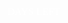 <!doctype html>
<html>
<head>
<meta charset="UTF-8">
<title>Untitled Document</title>
<link rel="stylesheet" href="https://use.typekit.net/dlx5mik.css">

<style>:root {
  --smaller: .75;
}

* {
  box-sizing: border-box;
  margin: 0;
  padding: 0;
}

html, body {
  height: 100%;
  margin: 0;
}

body {
  align-items: center;
  background-color: transparent;
  display: flex;
  font-family: "century-gothic";
  src: url('https://use.typekit.net/dlx5mik.css');
  font-size: 12pt;
}

.container {
  color: #FFFFFF;
  margin: 0 auto;
  text-align: center;
  font-size: 12pt;
  font-family: "century-gothic";
  src: url('https://use.typekit.net/dlx5mik.css');
}

h1 {
  font-weight: normal;
  letter-spacing: .125rem;
  text-transform: uppercase;
  font-size: 12pt;
  font-family: "century-gothic";
  src: url('https://use.typekit.net/dlx5mik.css');
}

li {
  display: inline-block;
  font-size: 12pt;
  list-style-type: none;
  padding: 1em;
  text-transform: uppercase;
  font-family: "century-gothic";
  src: url('https://use.typekit.net/dlx5mik.css');
}

li span {
  display: inline-block;
  font-size: 12pt;
  font-weight: 900;
}

.emoji {
  display: none;
  padding: 1rem;
}

.emoji span {
  font-size: 12pt;
  padding: 0 .5rem;
}

@media all and (max-width: 768px) {
  h1 {
    font-size: 12pt;
  }
  
  li {
    font-size: 12pt;
  }
  
  li span {
    font-size: 12pt;
  }
}
</style>
<script>
	(function () {
  const second = 1000,
        minute = second * 60,
        hour = minute * 60,
        day = hour * 24;

  //I'm adding this section so I don't have to keep updating this pen every year :-)
  //remove this if you don't need it
  let today = new Date(),
      dd = String(today.getDate()).padStart(2, "0"),
      mm = String(today.getMonth() + 1).padStart(2, "0"),
      yyyy = today.getFullYear(),
      nextYear = yyyy + 1,
      dayMonth = "09/27/",
      birthday = dayMonth + yyyy;
  
  today = mm + "/" + dd + "/" + yyyy;
  if (today > birthday) {
    birthday = dayMonth + nextYear;
  }
  //end
  
  const countDown = new Date(birthday).getTime(),
      x = setInterval(function() {    

        const now = new Date().getTime(),
              distance = countDown - now;

        document.getElementById("days").innerText = Math.floor(distance / (day)),
          document.getElementById("hours").innerText = Math.floor((distance % (day)) / (hour)),
          document.getElementById("minutes").innerText = Math.floor((distance % (hour)) / (minute)),
          document.getElementById("seconds").innerText = Math.floor((distance % (minute)) / second);

        //do something later when date is reached
        if (distance < 0) {
          document.getElementById("headline").innerText = "Days Left";
          document.getElementById("countdown").style.display = "none";
          document.getElementById("content").style.display = "inline block";
          clearInterval(x);
        }
        //seconds
      }, 0)
  }());// JavaScript Document</script>
</head>

<body>
<div class="container">
  <div id="countdown">
    <ul>
      <li><span id="days"></span> Days Left</li>
    </ul>
  </div>
  <div id="content" class="emoji">
  </div>
</div>
</body>
</html>
